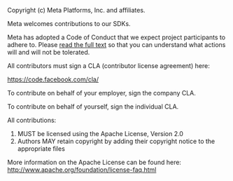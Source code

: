 Copyright (c) Meta Platforms, Inc. and affiliates.

Meta welcomes contributions to our SDKs.

Meta has adopted a Code of Conduct that we expect project participants to adhere to. Please [read the full text](https://code.facebook.com/codeofconduct) so that you can understand what actions will and will not be tolerated.

All contributors must sign a CLA (contributor license agreement) here:

  https://code.facebook.com/cla/

To contribute on behalf of your employer, sign the company CLA.

To contribute on behalf of yourself, sign the individual CLA.

All contributions:

1. MUST be licensed using the Apache License, Version 2.0
2. Authors MAY retain copyright by adding their copyright notice to the appropriate files

More information on the Apache License can be found here: http://www.apache.org/foundation/license-faq.html
